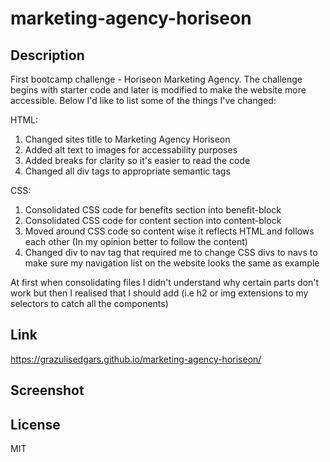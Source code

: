 # marketing-agency-horiseon

## Description

First bootcamp challenge - Horiseon Marketing Agency. The challenge begins with starter code and later is modified to make the website more accessible. Below I'd like to list some of the things I've changed:

HTML:

1. Changed sites title to Marketing Agency Horiseon
2. Added alt text to images for accessability purposes
3. Added breaks for clarity so it's easier to read the code
4. Changed all div tags to appropriate semantic tags

CSS:

1. Consolidated CSS code for benefits section into benefit-block
2. Consolidated CSS code for content section into content-block
3. Moved around CSS code so content wise it reflects HTML and follows each other (In my opinion better to follow the content)
4. Changed div to nav tag that required me to change CSS divs to navs to make sure my navigation list on the website looks the same as example

At first when consolidating files I didn't understand why certain parts don't work but then I realised that I should add (i.e h2 or img extensions to my selectors to catch all the components)

## Link

https://grazulisedgars.github.io/marketing-agency-horiseon/

## Screenshot

## License

MIT
